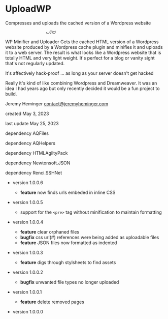 # UploadWP
Compresses and uploads the cached version of a Wordpress website


 
 
                      ᓚᘏᗢ
                      
                      
WP Minifier and Uploader
Gets the cached HTML version of a Wordpress website produced by a Wordpress cache plugin and minifies it and uploads it to a web server.
The result is what looks like a Wordpress website that is totally HTML and very light weight. It's perfect for a blog or vanity sight that's not regularly updated. 

It's affectively hack-proof ... as long as your server doesn't get hacked

Really it's kind of like combining Wordpress and Dreamweaver. It was an idea I had years ago but only recently decided it would be a fun project to build.

Jeremy Heminger <contact@jeremyheminger.com>

created May 3, 2023

last update May 25, 2023
 
 dependency AQFiles 
 
 dependency AQHelpers 
 
 dependency HTMLAgiltyPack
 
 dependency Newtonsoft.JSON
 
 dependency Renci.SSHNet
 
 - version 1.0.0.6
     - **feature** now finds urls embeded in inline CSS
 - version 1.0.0.5
    - support for the `<pre>` tag without minification to maintain formatting
 - version 1.0.0.4

    - **feature** clear orphaned files
    -  **bugfix** css url(#) references were being added as uploadable files
    - **feature** JSON files now formatted as indented
 
 - version 1.0.0.3
 
      - **feature** digs through stylsheets to find assets
  
 - version 1.0.0.2
 
      - **bugfix** unwanted file types no longer uploaded
  
 - version 1.0.0.1
 
      - **feature** delete removed pages
  
 - version 1.0.0.0
 
